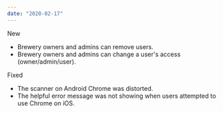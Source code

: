 ```yaml
---
date: "2020-02-17"
---
```


New
- Brewery owners and admins can remove users.
- Brewery owners and admins can change a user's access (owner/admin/user).

Fixed
- The scanner on Android Chrome was distorted.
- The helpful error message was not showing when users attempted to use Chrome on iOS.
